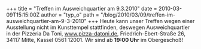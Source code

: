 +++
title = "Treffen im Ausweichquartier am 9.3.2010"
date = 2010-03-09T15:15:00Z
author = "typ_o"
path = "/blog/2010/03/09/treffen-im-ausweichquartier-am-9-3-2010"
+++
Heute kann unser Treffen wegen einer Ausstellung nicht im Kunsttempel
stattfinden, deswegen Ausweichquartier in der Pizzeria Da Toni,
www.pizza-datoni.de, Friedrich-Ebert-Straße 26, 34117 Mitte, Kassel 0561
12001. Wir sind ab **19:00 Uhr** im Obergeschoß\!
